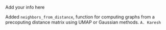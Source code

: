 Add your info here

Added `neighbors_from_distance`, function for computing graphs from a precoputing distance matrix using UMAP or Gaussian methods.  `A. Karesh`
